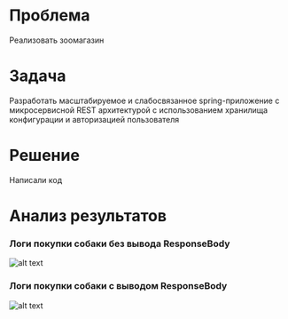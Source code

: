 # Проблема
Реализовать зоомагазин
# Задача
Разработать масштабируемое и слабосвязанное spring-приложение с микросервисной REST архитектурой с использованием хранилища конфигурации и авторизацией пользователя
# Решение
Написали код
# Анализ результатов
### Логи покупки собаки без вывода ResponseBody
![alt text](https://pp.userapi.com/c846121/v846121841/186de3/RY9CZv775eE.jpg)
### Логи покупки собаки с выводом ResponseBody
![alt text](https://pp.userapi.com/c846121/v846121841/186ff3/r_RYKx9CpG4.jpg)
